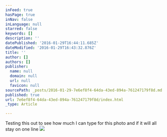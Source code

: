 ```yaml
---
inFeed: true
hasPage: true
inNav: false
inLanguage: null
starred: false
keywords: []
description: ''
datePublished: '2016-01-29T16:44:11.685Z'
dateModified: '2016-01-29T16:43:32.876Z'
title: ''
author: []
authors: []
publisher:
  name: null
  domain: null
  url: null
  favicon: null
sourcePath: _posts/2016-01-29-7e6ef8f4-64da-43ed-894a-761247179f8d.md
published: true
url: 7e6ef8f4-64da-43ed-894a-761247179f8d/index.html
_type: Article

---
```

Testing this out to see how much I can type for this photo and if it will all stay on one line
![](https://the-grid-user-content.s3-us-west-2.amazonaws.com/d2b574da-f922-402a-bc1b-c68f3130d0f2.png)